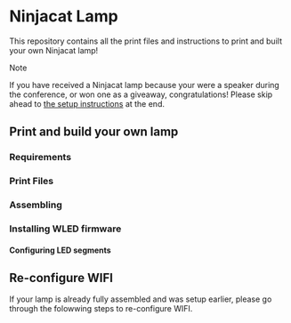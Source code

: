 # Ninjacat Lamp

This repository contains all the print files and instructions to print and built your own Ninjacat lamp!

> [!NOTE]
> If you have received a Ninjacat lamp because your were a speaker during the conference, or won one as a giveaway, congratulations! Please skip ahead to [the setup instructions](https://github.com/yellowhat-live/ninjacat-lamp/tree/main#re-configure-wifi) at the end.

## Print and build your own lamp

### Requirements

### Print Files

### Assembling

### Installing WLED firmware

#### Configuring LED segments

## Re-configure WIFI

If your lamp is already fully assembled and was setup earlier, please go through the folowwing steps to re-configure WIFI.
